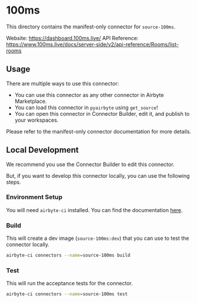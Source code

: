 # 100ms
This directory contains the manifest-only connector for `source-100ms`.

Website: https://dashboard.100ms.live/
API Reference: https://www.100ms.live/docs/server-side/v2/api-reference/Rooms/list-rooms

## Usage
There are multiple ways to use this connector:
- You can use this connector as any other connector in Airbyte Marketplace.
- You can load this connector in `pyairbyte` using `get_source`!
- You can open this connector in Connector Builder, edit it, and publish to your workspaces.

Please refer to the manifest-only connector documentation for more details.

## Local Development
We recommend you use the Connector Builder to edit this connector.

But, if you want to develop this connector locally, you can use the following steps.

### Environment Setup
You will need `airbyte-ci` installed. You can find the documentation [here](airbyte-ci).

### Build
This will create a dev image (`source-100ms:dev`) that you can use to test the connector locally.
```bash
airbyte-ci connectors --name=source-100ms build
```

### Test
This will run the acceptance tests for the connector.
```bash
airbyte-ci connectors --name=source-100ms test
```

